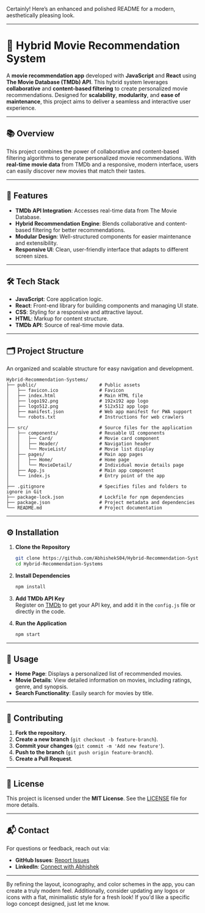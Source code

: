 Certainly! Here’s an enhanced and polished README for a modern, aesthetically pleasing look.

---

# 🎥 **Hybrid Movie Recommendation System**

A **movie recommendation app** developed with **JavaScript** and **React** using **The Movie Database (TMDb) API**. This hybrid system leverages **collaborative** and **content-based filtering** to create personalized movie recommendations. Designed for **scalability**, **modularity**, and **ease of maintenance**, this project aims to deliver a seamless and interactive user experience.

---

## 📚 **Overview**

This project combines the power of collaborative and content-based filtering algorithms to generate personalized movie recommendations. With **real-time movie data** from TMDb and a responsive, modern interface, users can easily discover new movies that match their tastes.

---

## 🌟 **Features**

- **TMDb API Integration**: Accesses real-time data from The Movie Database.
- **Hybrid Recommendation Engine**: Blends collaborative and content-based filtering for better recommendations.
- **Modular Design**: Well-structured components for easier maintenance and extensibility.
- **Responsive UI**: Clean, user-friendly interface that adapts to different screen sizes.

---

## 🛠 **Tech Stack**

- **JavaScript**: Core application logic.
- **React**: Front-end library for building components and managing UI state.
- **CSS**: Styling for a responsive and attractive layout.
- **HTML**: Markup for content structure.
- **TMDb API**: Source of real-time movie data.

---

## 🗂 **Project Structure**

An organized and scalable structure for easy navigation and development.

```plaintext
Hybrid-Recommendation-Systems/
├── public/                       # Public assets
│   ├── favicon.ico               # Favicon
│   ├── index.html                # Main HTML file
│   ├── logo192.png               # 192x192 app logo
│   ├── logo512.png               # 512x512 app logo
│   ├── manifest.json             # Web app manifest for PWA support
│   └── robots.txt                # Instructions for web crawlers
│
├── src/                          # Source files for the application
│   ├── components/               # Reusable UI components
│   │   ├── Card/                 # Movie card component
│   │   ├── Header/               # Navigation header
│   │   └── MovieList/            # Movie list display
│   ├── pages/                    # Main app pages
│   │   ├── Home/                 # Home page
│   │   └── MovieDetail/          # Individual movie details page
│   ├── App.js                    # Main app component
│   └── index.js                  # Entry point of the app
│
├── .gitignore                    # Specifies files and folders to ignore in Git
├── package-lock.json             # Lockfile for npm dependencies
├── package.json                  # Project metadata and dependencies
└── README.md                     # Project documentation
```

---

## ⚙️ **Installation**

1. **Clone the Repository**
   ```bash
   git clone https://github.com/AbhishekS04/Hybrid-Recommendation-Systems.git
   cd Hybrid-Recommendation-Systems
   ```

2. **Install Dependencies**
   ```bash
   npm install
   ```

3. **Add TMDb API Key**  
   Register on [TMDb](https://www.themoviedb.org/) to get your API key, and add it in the `config.js` file or directly in the code.

4. **Run the Application**
   ```bash
   npm start
   ```

---

## 📝 **Usage**

- **Home Page**: Displays a personalized list of recommended movies.
- **Movie Details**: View detailed information on movies, including ratings, genre, and synopsis.
- **Search Functionality**: Easily search for movies by title.

---

## 🤝 **Contributing**

1. **Fork the repository**.
2. **Create a new branch** (`git checkout -b feature-branch`).
3. **Commit your changes** (`git commit -m 'Add new feature'`).
4. **Push to the branch** (`git push origin feature-branch`).
5. **Create a Pull Request**.

---

## 📜 **License**

This project is licensed under the **MIT License**. See the [LICENSE](LICENSE) file for more details.

---

## 📬 **Contact**

For questions or feedback, reach out via:
- **GitHub Issues**: [Report Issues](https://github.com/AbhishekS04/Hybrid-Recommendation-Systems/issues)
- **LinkedIn**: [Connect with Abhishek](https://www.linkedin.com/in/abhishek-singh-045312292/)

---

By refining the layout, iconography, and color schemes in the app, you can create a truly modern feel. Additionally, consider updating any logos or icons with a flat, minimalistic style for a fresh look! If you'd like a specific logo concept designed, just let me know.
